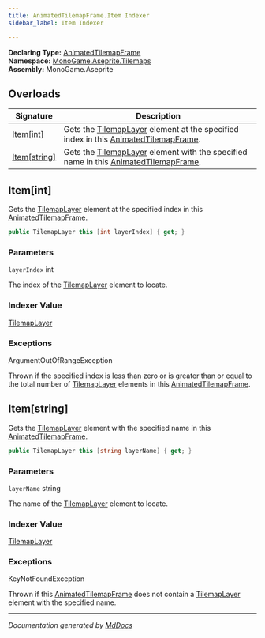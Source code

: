 ```yaml
---
title: AnimatedTilemapFrame.Item Indexer
sidebar_label: Item Indexer

---
```


**Declaring Type:** [AnimatedTilemapFrame](../)  
**Namespace:** [MonoGame.Aseprite.Tilemaps](../../)  
**Assembly:** MonoGame.Aseprite

## Overloads

| Signature                     | Description                                                                                                                       |
| ----------------------------- | --------------------------------------------------------------------------------------------------------------------------------- |
| [Item\[int\]](#itemint)       | Gets the [TilemapLayer](../../TilemapLayer/) element at the specified index in this [AnimatedTilemapFrame](../).  |
| [Item\[string\]](#itemstring) | Gets the [TilemapLayer](../../TilemapLayer/) element with the specified name in this [AnimatedTilemapFrame](../). |

## Item\[int\]

Gets the [TilemapLayer](../../TilemapLayer/) element at the specified index in this [AnimatedTilemapFrame](../).

```csharp
public TilemapLayer this [int layerIndex] { get; }
```

### Parameters

`layerIndex`  int

The index of the [TilemapLayer](../../TilemapLayer/) element to locate.

### Indexer Value

[TilemapLayer](../../TilemapLayer/)

### Exceptions

ArgumentOutOfRangeException

Thrown if the specified index is less than zero or is greater than or equal to the total number of [TilemapLayer](../../TilemapLayer/) elements in this [AnimatedTilemapFrame](../).

## Item\[string\]

Gets the [TilemapLayer](../../TilemapLayer/) element with the specified name in this [AnimatedTilemapFrame](../).

```csharp
public TilemapLayer this [string layerName] { get; }
```

### Parameters

`layerName`  string

The name of the [TilemapLayer](../../TilemapLayer/) element to locate.

### Indexer Value

[TilemapLayer](../../TilemapLayer/)

### Exceptions

KeyNotFoundException

Thrown if this [AnimatedTilemapFrame](../) does not contain a [TilemapLayer](../../TilemapLayer/) element with the specified name.

___

*Documentation generated by [MdDocs](https://github.com/ap0llo/mddocs)*
